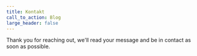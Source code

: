 ```yaml
---
title: Kontakt
call_to_action: Blog
large_header: false
---
```


Thank you for reaching out, we'll read your message and be in contact as soon as possible.
